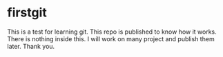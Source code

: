 # firstgit
This is a test for learning git. This repo is published to know how it works. There is nothing inside this. I will work on many project and publish them later. Thank you.
